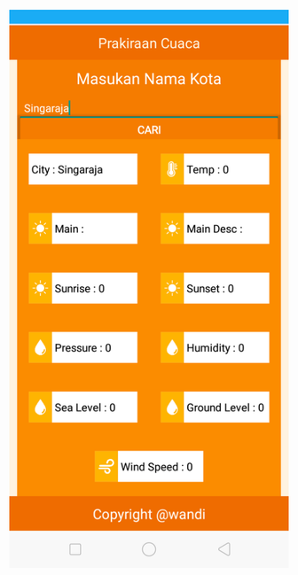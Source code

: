 <p align="center">
 <img src="https://github.com/1615051001/AppWeatherAsync1615051001/blob/master/images/Screenshot_2018-03-26-23-11-35-29.png"/>
</p>

